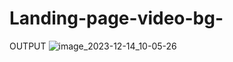 # Landing-page-video-bg-
OUTPUT
![image_2023-12-14_10-05-26](https://github.com/sunilkumar4545/Landing-page-video-bg-/assets/153583569/16a19cf5-b473-4e9b-a0ed-d43c909121e7)
